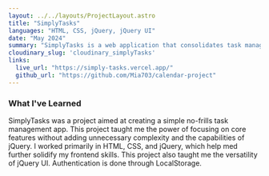```yaml
---
layout: ../../layouts/ProjectLayout.astro
title: "SimplyTasks"
languages: "HTML, CSS, jQuery, jQuery UI"
date: "May 2024"
summary: "SimplyTasks is a web application that consolidates task management into a clean and straightforward monthly calendar view with an integrated to-do list. Designed for users who value simplicity and functionality, the app offers a place to organise tasks without distractions. Developed entirely with HTML, CSS, and jQuery, this project served as the final assignment for the course ICT 4505: Web Design and Management I in Spring 2024."
cloudinary_slug: 'cloudinary_simplyTasks'
links:
  live_url: "https://simply-tasks.vercel.app/"
  github_url: "https://github.com/Mia703/calendar-project"
---
```


### What I've Learned

SimplyTasks was a project aimed at creating a simple no-frills task management app. This project taught me the power of focusing on core features without adding unnecessary complexity and the capabilities of jQuery. I worked primarily in HTML, CSS, and jQuery, which help med further solidify my frontend skills. This project also taught me the versatility of jQuery UI. Authentication is done through LocalStorage.